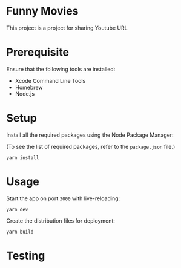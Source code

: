 # Funny Movies

This project is a project for sharing Youtube URL 

# Prerequisite

Ensure that the following tools are installed:

- Xcode Command Line Tools
- Homebrew
- Node.js

# Setup

Install all the required packages using the Node Package Manager:

(To see the list of required packages, refer to the `package.json` file.)

    yarn install

# Usage

Start the app on port `3000` with live-reloading:

    yarn dev


Create the distribution files for deployment:

    yarn build

# Testing


